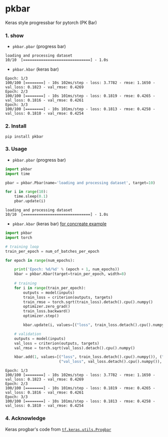 # pkbar
Keras style progressbar for pytorch (PK Bar)

### 1. show
- `pkbar.pbar` (progress bar)
```
loading and processing dataset
10/10  [==============================] - 1.0s
```

- `pkbar.kbar` (keras bar)
```
Epoch: 1/3
100/100 [========] - 10s 102ms/step - loss: 3.7782 - rmse: 1.1650 - val_loss: 0.1823 - val_rmse: 0.4269
Epoch: 2/3
100/100 [========] - 10s 101ms/step - loss: 0.1819 - rmse: 0.4265 - val_loss: 0.1816 - val_rmse: 0.4261
Epoch: 3/3
100/100 [========] - 10s 101ms/step - loss: 0.1813 - rmse: 0.4258 - val_loss: 0.1810 - val_rmse: 0.4254
```

### 2. Install 
```
pip install pkbar
```

### 3. Usage

- `pkbar.pbar` (progress bar)
```python
import pkbar
import time

pbar = pkbar.Pbar(name='loading and processing dataset', target=10)

for i in range(10):
    time.sleep(0.1)
    pbar.update(i)
```
```
loading and processing dataset
10/10  [==============================] - 1.0s
```

- `pkbar.kbar` (keras bar) [for concreate example](https://github.com/yueyericardo/pkbar/blob/master/tests/test.py#L16)
```python
import pkbar
import torch

# training loop
train_per_epoch = num_of_batches_per_epoch

for epoch in range(num_epochs):

    print('Epoch: %d/%d' % (epoch + 1, num_epochs))
    kbar = pkbar.Kbar(target=train_per_epoch, width=8)
    
    # training
    for i in range(train_per_epoch):
        outputs = model(inputs)
        train_loss = criterion(outputs, targets)
        train_rmse = torch.sqrt(train_loss).detach().cpu().numpy()
        optimizer.zero_grad()
        train_loss.backward()
        optimizer.step()

        kbar.update(i, values=[("loss", train_loss.detach().cpu().numpy()), ("rmse", train_rmse)])

    # validation
    outputs = model(inputs)
    val_loss = criterion(outputs, targets)
    val_rmse = torch.sqrt(val_loss).detach().cpu().numpy()

    kbar.add(1, values=[("loss", train_loss.detach().cpu().numpy()), ("rmse", train_rmse),
                        ("val_loss", val_loss.detach().cpu().numpy()), ("val_rmse", val_rmse)])
```
```
Epoch: 1/3
100/100 [========] - 10s 102ms/step - loss: 3.7782 - rmse: 1.1650 - val_loss: 0.1823 - val_rmse: 0.4269
Epoch: 2/3
100/100 [========] - 10s 101ms/step - loss: 0.1819 - rmse: 0.4265 - val_loss: 0.1816 - val_rmse: 0.4261
Epoch: 3/3
100/100 [========] - 10s 101ms/step - loss: 0.1813 - rmse: 0.4258 - val_loss: 0.1810 - val_rmse: 0.4254
```

### 4. Acknowledge
Keras progbar's code from [`tf.keras.utils.Progbar`](https://github.com/tensorflow/tensorflow/blob/r1.14/tensorflow/python/keras/utils/generic_utils.py#L313)
